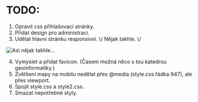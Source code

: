 # TODO:

1. Opravit css přihlašovací stránky.
2. Přidat design pro administraci.
3. Udělat hlavní stránku responsivní. \\/ Nějak takhle. \\/

![Asi nějak takhle...](https://i.imgur.com/MZHFXku.png)

4. Vymyslet a přidat favicon. (Časem možná něco s tou katedrou geoinformatiky.)
5. Zvětšení mapy na mobilu nedělat přes @media (style.css řádka 947), ale přes viewport.
6. Spojit style.css a style2.css.
7. Smazat nepotřebné styly.
